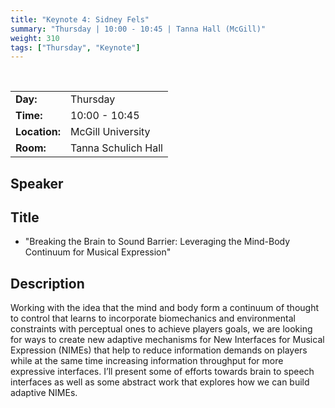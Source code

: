 ```yaml
---
title: "Keynote 4: Sidney Fels"
summary: "Thursday | 10:00 - 10:45 | Tanna Hall (McGill)"
weight: 310
tags: ["Thursday", "Keynote"]
---
```


<br>

|               |                     |
| ------------- | ------------------- |
| **Day:**      | Thursday            |
| **Time:**     | 10:00 - 10:45       |
| **Location:** | McGill University   |
| **Room:**     | Tanna Schulich Hall |

## Speaker

<!-- - [Sidney Fels]({{< relref "/authors/sidney-fels" >}}) -->

## Title

- "Breaking the Brain to Sound Barrier: Leveraging the Mind-Body Continuum for Musical Expression"

## Description

Working with the idea that the mind and body form a continuum of thought to control that learns to incorporate biomechanics and environmental constraints with perceptual ones to achieve players goals, we are looking for ways to create new adaptive mechanisms for New Interfaces for Musical Expression (NIMEs) that help to reduce information demands on players while at the same time increasing information throughput for more expressive interfaces. I’ll present some of efforts towards brain to speech interfaces as well as some abstract work that explores how we can build adaptive NIMEs.
